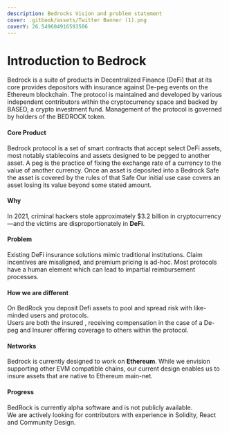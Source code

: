```yaml
---
description: Bedrocks Vision and problem statement
cover: .gitbook/assets/Twitter Banner (1).png
coverY: 26.549604916593506
---
```


# Introduction to Bedrock

Bedrock is a suite of products in Decentralized Finance (DeFi) that at its core provides depositors with insurance against De-peg events on the Ethereum blockchain. The protocol is maintained and developed by various independent contributors within the cryptocurrency space and backed by BASED, a crypto investment fund. Management of the protocol is governed by holders of the BEDROCK token.&#x20;

#### Core Product



Bedrock protocol is a set of smart contracts that accept select DeFi assets, most notably stablecoins and assets designed to be pegged to another asset. A peg is the practice of fixing the exchange rate of a currency to the value of another currency. Once an asset is deposited into a Bedrock Safe the asset is covered by the rules of that Safe Our initial use case covers an asset losing its value beyond some stated amount.&#x20;



#### Why

In 2021, criminal hackers stole approximately $3.2 billion in cryptocurrency —and the victims are disproportionately in **DeFi**.

#### Problem

Existing DeFi insurance solutions mimic traditional institutions. Claim incentives are misaligned, and premium pricing is ad-hoc. Most protocols have a human element which can lead to impartial reimbursement processes.&#x20;



#### How we are different

On BedRock you deposit Defi assets to pool and spread risk with like-minded users and protocols.\
Users are both the insured , receiving compensation in the case of a De-peg and Insurer offering coverage to others within the protocol.

#### Networks

Bedrock is currently designed to work on **Ethereum**. While we envision supporting other EVM compatible chains, our current design enables us to insure assets that are native to Ethereum main-net.

#### Progress

BedRock is currently alpha software and is not publicly available.\
We are actively looking for contributors with experience in Solidity, React and Community Design.

####

